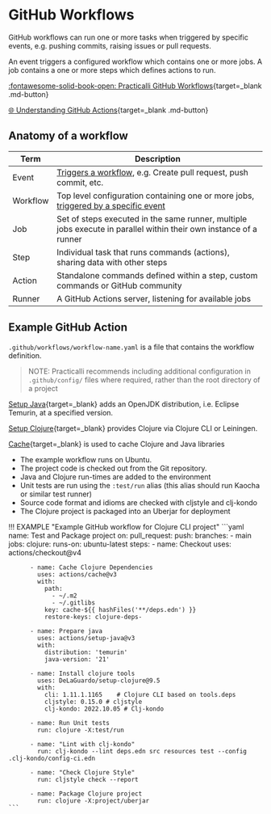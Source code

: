 # GitHub Workflows

GitHub workflows can run one or more tasks when triggered by specific events, e.g. pushing commits, raising issues or pull requests.

An event triggers a configured workflow which contains one or more jobs. A job contains a one or more steps which defines actions to run.

[:fontawesome-solid-book-open: Practicalli GitHub Workflows](https://practical.li/engineering-playbook/continuous-integration/github/workflows/practicalli/){target=_blank .md-button}

[:globe_with_meridians: Understanding GitHub Actions](https://docs.github.com/en/actions/about-github-actions/understanding-github-actions){target=_blank .md-button}

## Anatomy of a workflow

| Term     | Description                                                                                                                                                                           |
|----------|---------------------------------------------------------------------------------------------------------------------------------------------------------------------------------------|
| Event    | [Triggers a workflow](https://docs.github.com/en/free-pro-team@latest/actions/reference/events-that-trigger-workflows), e.g. Create pull request, push commit, etc.                   |
| Workflow | Top level configuration containing one or more jobs, [triggered by a specific event](https://docs.github.com/en/free-pro-team@latest/actions/reference/events-that-trigger-workflows) |
| Job      | Set of steps executed in the same runner, multiple jobs execute in parallel within their own instance of a runner                                                                     |
| Step     | Individual task that runs commands (actions), sharing data with other steps                                                                                                           |
| Action   | Standalone commands defined within a step, custom commands or GitHub community                                                                                                        |
| Runner   | A GitHub Actions server, listening for available jobs                                                                                                                                 |

## Example GitHub Action

`.github/workflows/workflow-name.yaml` is a file that contains the workflow definition.

> NOTE: Practicalli recommends including additional configuration in `.github/config/` files where required, rather than the root directory of a project


[Setup Java](https://github.com/actions/setup-java){target=_blank} adds an OpenJDK distribution, i.e. Eclipse Temurin, at a specified version.

[Setup Clojure](https://github.com/DeLaGuardo/setup-clojure){target=_blank} provides Clojure via Clojure CLI or Leiningen.

[Cache](https://github.com/actions/cache){target=_blank} is used to cache Clojure and Java libraries

* The example workflow runs on Ubuntu.
* The project code is checked out from the Git repository.
* Java and Clojure run-times are added to the environment
* Unit tests are run using the `:test/run` alias (this alias should run Kaocha or similar test runner)
* Source code format and idioms are checked with cljstyle and clj-kondo
* The Clojure project is packaged into an Uberjar for deployment

!!! EXAMPLE "Example GitHub workflow for Clojure CLI project"
    ```yaml
    name: Test and Package project
    on:
      pull_request:
      push:
        branches:
          - main
    jobs:
      clojure:
        runs-on: ubuntu-latest
        steps:
          - name: Checkout
            uses: actions/checkout@v4

          - name: Cache Clojure Dependencies
            uses: actions/cache@v3
            with:
              path:
                - ~/.m2
                - ~/.gitlibs
              key: cache-${{ hashFiles('**/deps.edn') }}
              restore-keys: clojure-deps-

          - name: Prepare java
            uses: actions/setup-java@v3
            with:
              distribution: 'temurin'
              java-version: '21'

          - name: Install clojure tools
            uses: DeLaGuardo/setup-clojure@9.5
            with:
              cli: 1.11.1.1165    # Clojure CLI based on tools.deps
              cljstyle: 0.15.0 # cljstyle
              clj-kondo: 2022.10.05 # Clj-kondo

          - name: Run Unit tests
            run: clojure -X:test/run

          - name: "Lint with clj-kondo"
            run: clj-kondo --lint deps.edn src resources test --config .clj-kondo/config-ci.edn

          - name: "Check Clojure Style"
            run: cljstyle check --report

          - name: Package Clojure project
            run: clojure -X:project/uberjar
    ```
